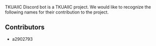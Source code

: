 TKUAIIC Discord bot is a TKUAIIC project. We would like to recognize the
following names for their contribution to the project.

## Contributors
<!-- BEGIN CONTRIBUTOR LIST -->
* a2902793
<!-- END CONTRIBUTOR LIST -->

